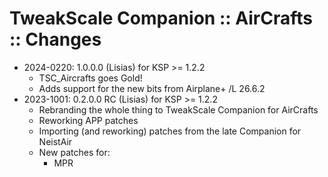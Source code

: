 # TweakScale Companion :: AirCrafts :: Changes

* 2024-0220: 1.0.0.0 (Lisias) for KSP >= 1.2.2
	+ TSC_Aircrafts goes Gold!
	+ Adds support for the new bits from Airplane+ /L 26.6.2
* 2023-1001: 0.2.0.0 RC (Lisias) for KSP >= 1.2.2
	+ Rebranding the whole thing to TweakScale Companion for AirCrafts
	+ Reworking APP patches
	+ Importing (and reworking) patches from the late Companion for NeistAir
	+ New patches for:
		- MPR
